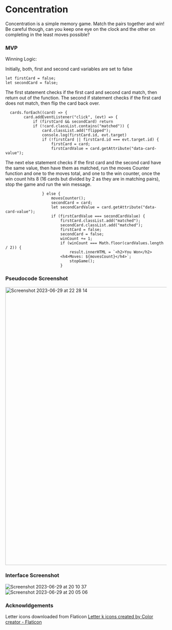 # Concentration
Concentration is a simple memory game. Match the pairs together and win! Be careful though, can you keep one eye on the clock and the other on completing in the least moves possible?

### MVP
Winning Logic:

Initially, both, first and second card variables are set to false
```
let firstCard = false;
let secondCard = false;
```

The first statement checks if the first card and second card match, then return out of the function. The second if statement checks if the first card does not match, then flip the card back over.

```
  cards.forEach((card) => {
        card.addEventListener("click", (evt) => {
            if (firstCard && secondCard) return
            if (!card.classList.contains("matched")) {
                card.classList.add("flipped");
                console.log(firstCard.id, evt.target)
                if (!firstCard || firstCard.id === evt.target.id) {
                    firstCard = card;
                    firstCardValue = card.getAttribute("data-card-value");
```

The next else statement checks if the first card and the second card have the same value, then have them as matched, run the moves Counter function and one to the moves total, and one to the win counter, once the win count hits 8 (16 cards but divided by 2 as they are in matching pairs), stop the game and run the win message.

```
                } else {
                    movesCounter();
                    secondCard = card;
                    let secondCardValue = card.getAttribute("data-card-value");
                    if (firstCardValue === secondCardValue) {
                        firstCard.classList.add("matched");
                        secondCard.classList.add("matched");
                        firstCard = false;
                        secondCard = false;
                        winCount += 1;
                        if (winCount === Math.floor(cardValues.length / 2)) {
                            result.innerHTML = `<h2>You Won</h2>
                        <h4>Moves: ${movesCount}</h4>`;
                            stopGame();
                        }
```

### Pseudocode Screenshot
<img width="867" alt="Screenshot 2023-06-29 at 22 28 14" src="https://github.com/rahulraikhy/Concentration/assets/121837375/3d210807-3ca7-4cf3-a066-7bc122867b77">

### Interface Screenshot
![Screenshot 2023-06-29 at 20 10 37](https://github.com/rahulraikhy/Concentration/assets/121837375/db13b65a-a270-4dab-99d3-9faaa6661935)
![Screenshot 2023-06-29 at 20 05 06](https://github.com/rahulraikhy/Concentration/assets/121837375/b32b54b2-4c9a-4397-96e8-bd1f21b5aab3)

### Acknowldgements
Letter icons downloaded from Flaticon <a href="https://www.flaticon.com/free-icons/letter-k" title="letter k icons">Letter k icons created by Color creator - Flaticon</a>
